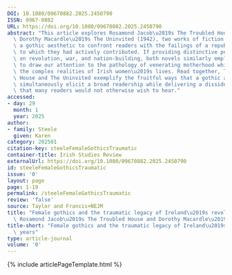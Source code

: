```yaml
---
DOI: 10.1080/09670882.2025.2450790
ISSN: 0967-0882
URL: https://doi.org/10.1080/09670882.2025.2450790
abstract: "This article explores Rosamond Jacob\u2019s The Troubled House (1938) and\
  \ Dorothy Macardle\u2019s The Uninvited (1942), two works of fiction that employ\
  \ a gothic aesthetic to confront readers with the failings of a republican movement\
  \ to which they had actively contributed. If providing distinctive perspectives\
  \ on revolution, war, and nation-building, both novels similarly employ the gothic\
  \ to draw our attention to the pathology of venerating motherhood while ignoring\
  \ the complex realities of Irish women\u2019s lives. Read together, The Troubled\
  \ House and The Uninvited exemplify the fruitful ways that a gothic aesthetic can\
  \ simultaneously elicit a broad readership while delivering a dissident message\
  \ that many readers would not otherwise wish to hear."
accessed:
- day: 29
  month: 1
  year: 2025
author:
- family: Steele
  given: Karen
category: 202501
citation-key: steeleFemaleGothicsTraumatic
container-title: Irish Studies Review
externalUrl: https://doi.org/10.1080/09670882.2025.2450790
id: steeleFemaleGothicsTraumatic
issue: '0'
layout: page
page: 1-19
permalink: /steeleFemaleGothicsTraumatic
review: 'false'
source: Taylor and Francis+NEJM
title: "Female gothics and the traumatic legacy of Ireland\u2019s revolutionary years:\
  \ Rosamond Jacob\u2019s The Troubled House and Dorothy Macardle\u2019s The Uninvited"
title-short: "Female gothics and the traumatic legacy of Ireland\u2019s revolutionary\
  \ years"
type: article-journal
volume: '0'
---
```

{% include articlePageTemplate.html %}